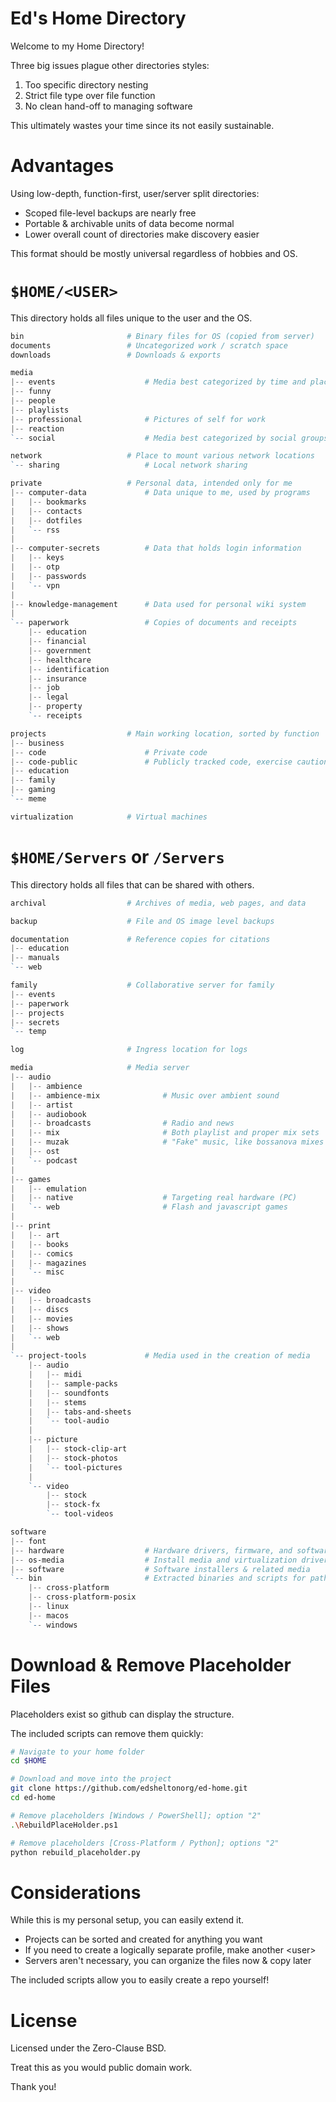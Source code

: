 # Ed's Home Directory

Welcome to my Home Directory!

Three big issues plague other directories styles:

1. Too specific directory nesting
2. Strict file type over file function
3. No clean hand-off to managing software

This ultimately wastes your time since its not easily sustainable.

# Advantages

Using low-depth, function-first, user/server split directories:

- Scoped file-level backups are nearly free
- Portable & archivable units of data become normal
- Lower overall count of directories make discovery easier

This format should be mostly universal regardless of hobbies and OS.

# `$HOME/<USER>`

This directory holds all files unique to the user and the OS.

```powershell
bin                       # Binary files for OS (copied from server)
documents                 # Uncategorized work / scratch space
downloads                 # Downloads & exports

media
|-- events                    # Media best categorized by time and place
|-- funny
|-- people
|-- playlists
|-- professional              # Pictures of self for work
|-- reaction
`-- social                    # Media best categorized by social groups

network                   # Place to mount various network locations
`-- sharing                   # Local network sharing

private                   # Personal data, intended only for me
|-- computer-data             # Data unique to me, used by programs
|   |-- bookmarks
|   |-- contacts
|   |-- dotfiles
|   `-- rss
|
|-- computer-secrets          # Data that holds login information
|   |-- keys
|   |-- otp
|   |-- passwords
|   `-- vpn
|
|-- knowledge-management      # Data used for personal wiki system
|
`-- paperwork                 # Copies of documents and receipts
    |-- education
    |-- financial
    |-- government
    |-- healthcare
    |-- identification
    |-- insurance
    |-- job
    |-- legal
    |-- property
    `-- receipts

projects                  # Main working location, sorted by function
|-- business
|-- code                      # Private code
|-- code-public               # Publicly tracked code, exercise caution
|-- education
|-- family
|-- gaming
`-- meme

virtualization            # Virtual machines
```

# `$HOME/Servers` or `/Servers`

This directory holds all files that can be shared with others.

```powershell
archival                  # Archives of media, web pages, and data

backup                    # File and OS image level backups

documentation             # Reference copies for citations
|-- education
|-- manuals
`-- web

family                    # Collaborative server for family
|-- events
|-- paperwork
|-- projects
|-- secrets
`-- temp

log                       # Ingress location for logs

media                     # Media server
|-- audio
|   |-- ambience
|   |-- ambience-mix              # Music over ambient sound
|   |-- artist
|   |-- audiobook
|   |-- broadcasts                # Radio and news
|   |-- mix                       # Both playlist and proper mix sets
|   |-- muzak                     # "Fake" music, like bossanova mixes
|   |-- ost
|   `-- podcast
|
|-- games
|   |-- emulation
|   |-- native                    # Targeting real hardware (PC)
|   `-- web                       # Flash and javascript games
|
|-- print
|   |-- art
|   |-- books
|   |-- comics
|   |-- magazines
|   `-- misc
|
|-- video
|   |-- broadcasts
|   |-- discs
|   |-- movies
|   |-- shows
|   `-- web
|
`-- project-tools             # Media used in the creation of media
    |-- audio
    |   |-- midi
    |   |-- sample-packs
    |   |-- soundfonts
    |   |-- stems
    |   |-- tabs-and-sheets
    |   `-- tool-audio
    |
    |-- picture
    |   |-- stock-clip-art
    |   |-- stock-photos
    |   `-- tool-pictures
    |
    `-- video
        |-- stock
        |-- stock-fx
        `-- tool-videos

software
|-- font
|-- hardware                  # Hardware drivers, firmware, and software
|-- os-media                  # Install media and virtualization drivers
|-- software                  # Software installers & related media
`-- bin                       # Extracted binaries and scripts for path
    |-- cross-platform
    |-- cross-platform-posix
    |-- linux
    |-- macos
    `-- windows
```

# Download & Remove Placeholder Files

Placeholders exist so github can display the structure.

The included scripts can remove them quickly:

```bash
# Navigate to your home folder
cd $HOME

# Download and move into the project
git clone https://github.com/edsheltonorg/ed-home.git
cd ed-home

# Remove placeholders [Windows / PowerShell]; option "2"
.\RebuildPlaceHolder.ps1

# Remove placeholders [Cross-Platform / Python]; options "2"
python rebuild_placeholder.py
```

# Considerations

While this is my personal setup, you can easily extend it.

- Projects can be sorted and created for anything you want
- If you need to create a logically separate profile, make another \<user>
- Servers aren't necessary, you can organize the files now & copy later

The included scripts allow you to easily create a repo yourself!

# License

Licensed under the Zero-Clause BSD.

Treat this as you would public domain work.

Thank you!
